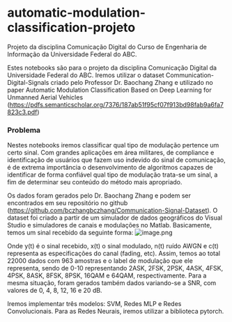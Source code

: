 # automatic-modulation-classification-projeto
Projeto da disciplina Comunicação Digital do Curso de Engenharia de Informação da Universidade Federal do ABC.

Estes notebooks são para o projeto da disciplina Comunicação Digital da Universidade Federal do ABC.
Iremos utilizar o dataset Communication-Digital-Signals criado pelo Professor Dr. Baochang Zhang e utilizado no paper Automatic Modulation Classification Based on Deep Learning for Unmanned Aerial Vehicles (https://pdfs.semanticscholar.org/7376/187ab51f95cf07f913bd98fab9a6fa7823c3.pdf)

### Problema

Nestes notebooks iremos classificar qual tipo de modulação pertence um certo sinal. Com grandes aplicações em área militares, de compliance e identificação de usuários que fazem uso indevido do sinal de comunicação, é de extrema importância o desenvolvimento de algoritmos capazes de identificar de forma confiável qual tipo de modulação trata-se um sinal, a fim de determinar seu conteúdo do método mais apropriado.

Os dados foram gerados pelo Dr. Baochang Zhang e podem ser encontrados em seu repositório no github (https://github.com/bczhangbczhang/Communication-Signal-Dataset). O dataset foi criado a partir de um simulador de dados geográficos do Visual Studio e simuladores de canais e modulações no Matlab. Basicamente, temos um sinal recebido da seguinte forma:
![image.png](attachment:image.png)

Onde y(t) é o sinal recebido, x(t) o sinal modulado, n(t) ruído AWGN e c(t) representa as especificações do canal (fading, etc). Assim, temos ao total 22000 dados com 963 amostras e o label de modulação que ele representa, sendo de 0-10 representando 2ASK, 2FSK, 2PSK, 4ASK, 4FSK, 4PSK, 8ASK, 8FSK, 8PSK, 16QAM e 64QAM, respectivamente. Para a mesma situação, foram gerados também dados variando-se a SNR, com valores de 0, 4, 8, 12, 16 e 20 dB.

Iremos implementar três modelos: SVM, Redes MLP e Redes Convolucionais. Para as Redes Neurais, iremos utilizar a biblioteca pytorch.
